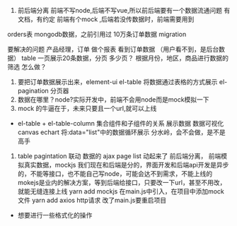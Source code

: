 1. 前后端分离
前端不写node,后端不写vue,所以前后端要有一个数据流通问题
有文档，有约定
前端有个mock ,后端若没传数据时，前端需要用到

orders表 mongodb数据，之前引用过 10万条订单数据
migration 

要解决的问题 
产品经理，订单 做个报表 看到订单数据 （用户看不到，是后台数据）
table 一页展示20条数据，分页 多少页？
根据月份，地区，商品进行数据的筛选
怎么做？
1. 要把订单数据展示出来，element-ui
el-table 将数据通过表格的方式展示
el-pagination 分页器
2. 数据在哪里？node?实际开发中，前端不会用node而是mock模拟一下
3. mock 的牛逼在于，未来只要且一个url,就可以上线

- el-table + el-table-column 集合组件和子组件的关系
展示数据 数据可视化canvas echart
将:data="list"中的数据循环展示
分水岭，会不会做，是不是高手
1. table pagintation 联动
数据的 ajax page list 动起来了
前后端分离，
前端模拟真实数据，mockjs
我们现在和后端是分的，界面开发和后端api开发是异步的，不能等接口，也不能自己写node，可能会达不到需求，不能上线的
mokejs是业内的解决方案，等到后端给接口，只要改一下url，甚至不用改，就能无缝连接上线
yarn add mockjs
在main.js中引入，在项目中添加mock文件
yarn add axios http请求
改了main.js要重启项目
- 想要进行一些格式化的操作
<template>
给格子里面的内容加些标签，加些内容时，加些修改时，作为列的slot
<template slot-scope="{row}"> //范围区域是在一行row
      <span>{{row.orderDate}}</span> //显式地把数据放到这里，这样就不仅是一个值，还是一个有标签的
</template>
   

mock.js
https://github.com/nuysoft/Mock/wiki/Syntax-Specification#%E6%95%B0%E6%8D%AE%E6%A8%A1%E6%9D%BF%E5%AE%9A%E4%B9%89%E8%A7%84%E8%8C%83-dtd
mock的造数据魔法API |100
@cname |+1自增加一
url 提供
可拔插的功能，在后端不给力的时候插入，给力的时候拔掉
前端有了mock 不需要后端在开发阶段支持你
"status": "created" //如何在三种状态随机？？